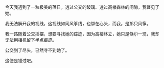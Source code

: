 今天我遇到了一粒极美的落日，透过公交的玻璃、透过高楼森林的间隙，我瞥见了她。

我无法解开我的视线，这视线如同风筝线，也绑在心头，而我，是那只风筝。

我一路随着公交摇摆，想要寻找她的踪迹，因为高楼林立，她只是倏尔一现，我却无法用相机留下半点痕迹。

公交到了尽头，已然寻不到她了。

这便是错过吧。